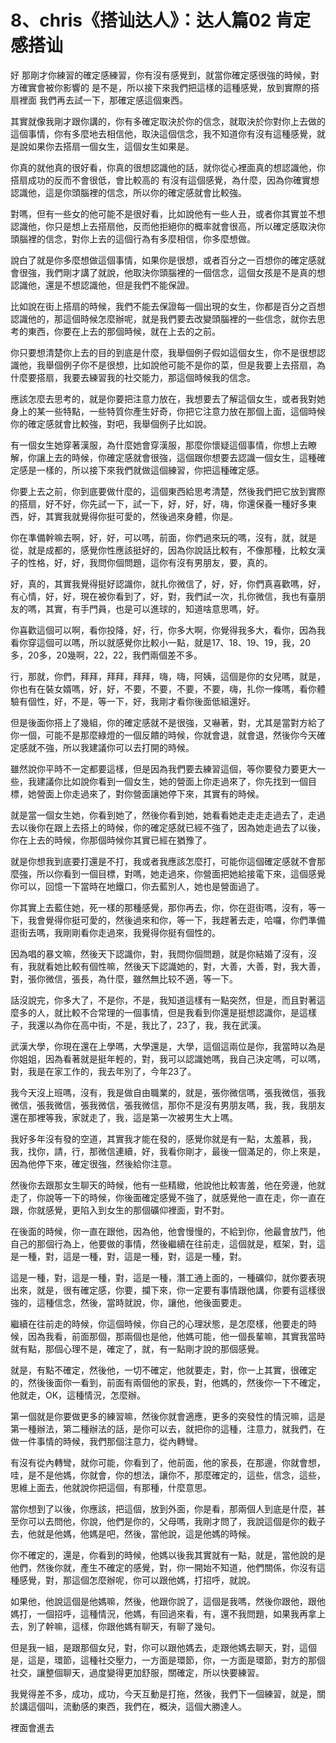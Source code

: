 # 8、chris《搭讪达人》：达人篇02 肯定感搭讪

好 那剛才你練習的確定感練習，你有沒有感覺到，就當你確定感很強的時候，對方確實會被你影響的 是不是，所以接下來我們把這樣的這種感覺，放到實際的搭扇裡面 我們再去試一下，那確定感這個東西。

其實就像我剛才跟你講的，你有多確定取決於你的信念，就取決於你對你上去做的這個事情，你有多麼地去相信他，取決這個信念，我不知道你有沒有這種感覺，就是說如果你去搭扇一個女生，這個女生如果是。

你真的就他真的很好看，你真的很想認識他的話，就你從心裡面真的想認識他，你搭扇成功的反而不會很低，會比較高的 有沒有這個感覺，為什麼，因為你確實想認識他，這是你頭腦裡的信念，所以你的確定感就會比較強。

對嗎，但有一些女的他可能不是很好看，比如說他有一些人丑，或者你其實並不想認識他，你只是想上去搭扇他，反而他拒絕你的概率就會很高，所以確定感取決你頭腦裡的信念，對你上去的這個行為有多麼相信，你多麼想做。

說白了就是你多麼想做這個事情，如果你是很想，或者百分之一百想你的確定感就會很強，我們剛才講了就說，他取決你頭腦裡的一個信念，這個女孩是不是真的想認識他，還是不想認識他，但是我們不能保證。

比如說在街上搭扇的時候，我們不能去保證每一個出現的女生，你都是百分之百想認識他的，那這個時候怎麼辦呢，就是我們要去改變頭腦裡的一些信念，就你去思考的東西，你要在上去的那個時候，就在上去的之前。

你只要想清楚你上去的目的到底是什麼，我舉個例子假如這個女生，你不是很想認識他，我舉個例子你不是很想，比如說他可能不是你的菜，但是我要上去搭扇，為什麼要搭扇，我要去練習我的社交能力，那這個時候我的信念。

應該怎麼去思考的，就是你要把注意力放在，我想要去了解這個女生，或者我對她身上的某一些特點，一些特質你產生好奇，你把它注意力放在那個上面，這個時候你的確定感就會比較強，對吧，我舉個例子比如說。

有一個女生她穿著漢服，為什麼她會穿漢服，那麼你懷疑這個事情，你想上去瞭解，你讓上去的時候，你確定感就會很強，這個跟你想要去認識一個女生，這種確定感是一樣的，所以接下來我們就做這個練習，你把這種確定感。

你要上去之前，你到底要做什麼的，這個東西給思考清楚，然後我們把它放到實際的搭扇，好不好，你先試一下，試一下，好，好，好，嗨，你還保養一種好多東西，好，其實我就覺得你挺可愛的，然後過來身體，你是。

你在準備幹嘛去啊，好，好，可以嗎，前面，你們過來玩的嗎，沒有，就，就是從，就是成都的，感覺你性應該挺好的，因為你說話比較有，不像那種，比較女漢子的性格，好，好，我問你個問題，這你有沒有男朋友，要，真的。

好，真的，其實我覺得挺好認識你，就扎你微信了，好，好，你們真喜歡嗎，好，有心情，好，好，現在被你看到了，好，對，我們試一次，扎你微信，我也有臺朋友的嗎，其實，有手門員，也是可以進球的，知道啥意思嗎，好。

你喜歡這個可以啊，看你投降，好，行，你多大啊，你覺得我多大，看你，因為我看你穿這個可以嗎，所以就感覺你比較小一點，就是17、18、19、19，我，20多，20多，20幾啊，22，22，我們兩個差不多。

行，那就，你們，拜拜，拜拜，拜拜，嗨，嗨，阿姨，這個是你的女兒嗎，就是，你也有在裝女婿嗎，好，好，不要，不要，不要，不要，嗨，扎你一條嗎，看你體驗有個性，好，不是，等一下，好，我剛才看你後面低組還好。

但是後面你搭上了幾組，你的確定感就不是很強，又嚇著，對，尤其是當對方給了你一個，可能不是那麼綠燈的一個反饋的時候，你就會退，就會退，然後你今天確定感就不強，所以我建議你可以去打開的時候。

雖然說你平時不一定都要這樣，但是因為我們要去練習這個，等你要發力要更大一些，我建議你比如說你看到一個女生，她的營面上你走過來了，你先找到一個目標，她營面上你走過來了，對你營面讓她停下來，其實有的時候。

就是當一個女生她，你看到她了，然後你看到她，她看看她走走走走過去了，走過去以後你在跟上去搭上的時候，你的確定感就已經不強了，因為她走過去了以後，你在上去的時候，你那個時候你其實已經在猶豫了。

就是你想我到底要打還是不打，我或者我應該怎麼打，可能你這個確定感就不會那麼強，所以你看到一個目標，對嗎，她走過來，你營面把她給接電下來，這個感覺你可以，回憶一下當時在地鐵口，你去藍別人，她也是營面過了。

你其實上去藍住她，死一樣的那種感覺，那你再去，你，你在逛街嗎，沒有，等一下，我會覺得你挺可愛的，然後過來和你，等一下，我趕著去走，哈囉，你們準備逛街去嗎，我剛剛看你走過來，我覺得你挺有個性的。

因為唱的暴文嘛，然後天下認識你，對，我問你個問題，就是你結婚了沒有，沒有，我就看她比較有個性嘛，然後天下認識她的，對，大善，大善，對，我大善，對，張你微信，張長，為什麼，雖然無比较不適，等一下。

話沒說完，你多大了，不是你，不是，我知道這樣有一點突然，但是，而且對著這麼多的人，就比較不合常理的一個事情，但是我看到你還是挺想認識你，是這樣子，我還以為你在高中街，不是，我比了，23了，我，我在武漢。

武漢大學，你現在還在上學嗎，大學還是，大學，這個這兩位是你，我當時以為是你姐姐，因為看著就是挺年輕的，對，我可以認識她嗎，我自己決定嗎，可以嗎，對，我是在家工作的，我去年別了，今年23了。

我今天沒上班嗎，沒有，我是做自由職業的，就是，張你微信嗎，張我微信，張我微信，張我微信，張我微信，張我微信，那你不是沒有男朋友嗎，我，我，我朋友還在那裡等我，家就走了，我，這是第一次被男生大上嗎。

我好多年沒有發的空道，其實我才能在發的，感覺你就是有一點，太羞慕，我，我，找你，請，行，那微信連續，好，我看你剛才，最後一個滿足的，你上來是，因為他停下來，確定很強，然後給你注意。

然後你去跟那女生聊天的時候，他有一些精緻，他說他比較害羞，他在旁邊，他就走了，你說等一下的時候，你後面確定感覺不強了，就感覺他一直在走，你一直在跟，你就感覺，更陷入到女生的那個礦仰裡面，對不對。

在後面的時候，你一直在跟他，因為他，他會慢慢的，不給到你，他最會放鬥，他自己的那個行為上，他要做的事情，然後繼續在往前走，這個就是，框架，對，這是一種，對，這是一種，對，這是一種，對，這是一種，對。

這是一種，對，這是一種，對，這是一種，潛工通上面的，一種礦仰，就你要表現出來，就是，很有確定感，你要，攔下來，你一定要有事情跟他講，你要有這樣很強的，這種信念，然後，當時就說，你，讓他，他後面要走。

繼續在往前走的時候，你這個時候，你自己的心理狀態，是怎麼樣，他要走的時候，因為我看，前面那個，那兩個也是他，他媽可能，他一個長輩嘛，其實我當時就有點，那個心理不是，確定了，就，有一點剛才說的那個感覺。

就是，有點不確定，然後他，一切不確定，他就要走，對，你一上其實，很確定的，然後後面你一看到，前面有兩個他的家長，對，他媽的，然後你一下不確定，他就走，OK，這種情況，怎麼辦。

第一個就是你要做更多的練習嘛，然後你就會適應，更多的突發性的情況嘛，這是第一種辦法，第二種辦法的話，是你可以去，就把你的這種，注意力，就我們，在做一件事情的時候，我們那個注意力，從內轉彎。

有沒有從內轉彎，就你可能，你看到了，他前面，他的家長，在那邊，你就會想，哇，是不是他媽，你就會，你的想法，讓你不，那麼確定的，這些，信念，這些，思維上面去，他就說你把這個，有那種，什麼意思。

當你想到了以後，你應該，把這個，放到外面，你是看，那兩個人到底是什麼，甚至你可以去問他，你說，他們是你的，父母嗎，我剛才問了，我說這個是你的截子去，他就是他媽，他媽是吧，然後，當他說，這是他媽的時候。

你不確定的，還是，你看到的時候，他媽以後我其實就有一點，就是，當他說的是他們，然後你就，產生不確定的感覺，對，你一開始不知道，他們關係，你沒有這種感覺，對，那這個怎麼辦呢，你可以跟他媽，打招呼，就說。

如果他，他說這個是他媽嘛，然後，他跟你說了，這個是我嗎，然後你跟他，跟他媽打，一個招呼，這種情況，他媽，有回過來看，有，還不我問題，如果我再拿上去，別了幹嘛，這樣，你跟他媽有聊天，有聊了幾句。

但是我一組，是跟那個女兒，對，你可以跟他媽去，走跟他媽去聊天，對，這個是，這是，環節，這種社交壓力，一方面是環節，你，一方面是環節，對方的那個社交，讓整個聊天，過度變得更加舒服，關確定，所以快要練習。

我覺得差不多，成功，成功，今天互動是打拖，然後，我們下一個練習，就是，關於講這個叫，流動感的東西，我們在，概決，這個大勝達人。

裡面會進去